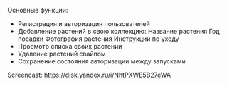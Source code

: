Основные функции:
- Регистрация и авторизация пользователей
- Добавление растений в свою коллекцию:
  Название растения
  Год посадки
  Фотография растения
  Инструкции по уходу
- Просмотр списка своих растений
- Удаление растений свайпом
- Сохранение состояния авторизации между запусками

Screencast: https://disk.yandex.ru/i/NhtPXWE5B27eWA
